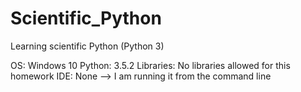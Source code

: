 # Scientific_Python
Learning scientific Python (Python 3)

OS:         Windows 10
Python:     3.5.2
Libraries:  No libraries allowed for this homework
IDE:        None --> I am running it from the command line


